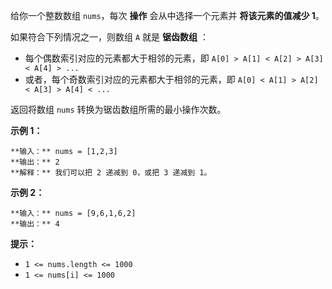 给你一个整数数组 `nums`，每次 **操作**  会从中选择一个元素并 **将该元素的值减少  1**。

如果符合下列情况之一，则数组 `A` 就是 **锯齿数组** ：

  * 每个偶数索引对应的元素都大于相邻的元素，即 `A[0] > A[1] < A[2] > A[3] < A[4] > ...`
  * 或者，每个奇数索引对应的元素都大于相邻的元素，即 `A[0] < A[1] > A[2] < A[3] > A[4] < ...`

返回将数组 `nums` 转换为锯齿数组所需的最小操作次数。



**示例 1：**

    
    
    **输入：** nums = [1,2,3]
    **输出：** 2
    **解释：** 我们可以把 2 递减到 0，或把 3 递减到 1。
    

**示例 2：**

    
    
    **输入：** nums = [9,6,1,6,2]
    **输出：** 4
    



**提示：**

  * `1 <= nums.length <= 1000`
  * `1 <= nums[i] <= 1000`

